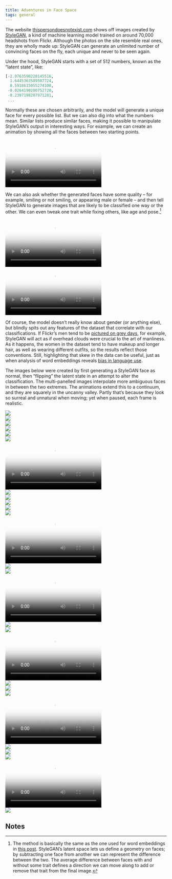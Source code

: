 ```yaml
---
title: Adventures in Face Space
tags: general
---
```


The website [thispersondoesnotexist.com](https://thispersondoesnotexist.com) shows off images created by [StyleGAN](https://github.com/NVlabs/stylegan2-ada-pytorch), a kind of machine learning model trained on around 70,000 headshots from Flickr. Although the photos on the site resemble real ones, they are wholly made up: StyleGAN can generate an unlimited number of convincing faces on the fly, each unique and never to be seen again.

Under the hood, StyleGAN starts with a set of 512 numbers, known as the “latent state”, like:

```julia
[-2.0763590228145516,
  1.6445363589507724,
  0.5918615055274108,
 -0.0264190200752720,
 -0.2397198207971201,
 ...
```

Normally these are chosen arbitrarily, and the model will generate a unique face for every possible list. But we can also dig into what the numbers mean. Similar lists produce similar faces, making it possible to manipulate StyleGAN’s output in interesting ways. For example, we can create an animation by showing all the faces between two starting points.

<div class="fill">
<video controls loop=true playsinline=true poster="/assets/facespace/tween00-preview.jpg">
<source src="/assets/facespace/tween00.webm"
        type="video/webm" />
<source src="/assets/facespace/tween00.mp4"
        type="video/mp4" />
</video>
</div>

We can also ask whether the generated faces have some quality – for example, smiling or not smiling, or appearing male or female – and then tell StyleGAN to generate images that are likely to be classified one way or the other. We can even tweak one trait while fixing others, like age and pose.[^1]

<div class="fill">
<video controls loop=true playsinline=true poster="/assets/facespace/tween01-preview.jpg">
<source src="/assets/facespace/tween01.webm"
        type="video/webm" />
<source src="/assets/facespace/tween01.mp4"
        type="video/mp4" />
</video>
</div>

<div class="fill">
<video controls loop=true playsinline=true poster="/assets/facespace/tween02-preview.jpg">
<source src="/assets/facespace/tween02.webm"
        type="video/webm" />
<source src="/assets/facespace/tween02.mp4"
        type="video/mp4" />
</video>
</div>

Of course, the model doesn’t really know about gender (or anything else), but blindly spits out any features of the dataset that correlate with our classifications. If Flickr’s men tend to be [pictured on grey days](https://www.jefftk.com/p/detecting-tanks), for example, StyleGAN will act as if overhead clouds were crucial to the art of manliness. As it happens, the women in the dataset tend to have makeup and longer hair, as well as wearing different outfits, so the results reflect those conventions. Still, highlighting that skew in the data can be useful, just as when analysis of word embeddings reveals [bias in language use](https://dl.acm.org/doi/10.1145/3351095.3372843).

The images below were created by first generating a StyleGAN face as normal, then “flipping” the latent state in an attempt to alter the classification. The multi-panelled images interpolate more ambiguous faces in between the two extremes. The animations extend this to a continuum, and they are squarely in the uncanny valley. Partly that’s because they look so surreal and unnatural when moving; yet when paused, each frame is realistic.

<div class="fill">
<a href="/assets/facespace/panel02.jpg" target=_blank class="img">
<img src="/assets/facespace/panel02small.jpg">
</a>
</div>

<div class="fill">
<a href="/assets/facespace/panel01.jpg" target=_blank class="img">
<img src="/assets/facespace/panel01small.jpg">
</a>
</div>

<div class="fill">
<a href="/assets/facespace/panel03.jpg" target=_blank class="img">
<img src="/assets/facespace/panel03small.jpg">
</a>
</div>

<div class="fill">
<a href="/assets/facespace/panel05.jpg" target=_blank class="img">
<img src="/assets/facespace/panel05small.jpg">
</a>
</div>

<div class="fill">
<a href="/assets/facespace/panel23.jpg" target=_blank class="img">
<img src="/assets/facespace/panel23small.jpg">
</a>
</div>

<div class="fill">
<a href="/assets/facespace/panel24.jpg" target=_blank class="img">
<img src="/assets/facespace/panel24small.jpg">
</a>
</div>

<div class="fill">
<video controls loop=true playsinline=true poster="/assets/facespace/tween03-preview.jpg">
<source src="/assets/facespace/tween03.webm"
        type="video/webm" />
<source src="/assets/facespace/tween03.mp4"
        type="video/mp4" />
</video>
</div>

<div class="fill">
<a href="/assets/facespace/panel17.jpg" target=_blank class="img">
<img src="/assets/facespace/panel17small.jpg">
</a>
</div>

<div class="fill">
<a href="/assets/facespace/panel06.jpg" target=_blank class="img">
<img src="/assets/facespace/panel06small.jpg">
</a>
</div>

<div class="fill">
<a href="/assets/facespace/panel07.jpg" target=_blank class="img">
<img src="/assets/facespace/panel07small.jpg">
</a>
</div>

<div class="fill">
<a href="/assets/facespace/panel08.jpg" target=_blank class="img">
<img src="/assets/facespace/panel08small.jpg">
</a>
</div>

<div class="fill">
<a href="/assets/facespace/panel19.jpg" target=_blank class="img">
<img src="/assets/facespace/panel19small.jpg">
</a>
</div>

<div class="fill">
<video controls loop=true playsinline=true poster="/assets/facespace/tween06-preview.jpg">
<source src="/assets/facespace/tween06.webm"
        type="video/webm" />
<source src="/assets/facespace/tween06.mp4"
        type="video/mp4" />
</video>
</div>

<div class="fill">
<a href="/assets/facespace/panel10.jpg" target=_blank class="img">
<img src="/assets/facespace/panel10small.jpg">
</a>
</div>

<div class="fill">
<a href="/assets/facespace/panel11.jpg" target=_blank class="img">
<img src="/assets/facespace/panel11small.jpg">
</a>
</div>

<div class="fill">
<video controls loop=true playsinline=true poster="/assets/facespace/tween05-preview.jpg">
<source src="/assets/facespace/tween05.webm"
        type="video/webm" />
<source src="/assets/facespace/tween05.mp4"
        type="video/mp4" />
</video>
</div>

<div class="fill">
<a href="/assets/facespace/panel21.jpg" target=_blank class="img">
<img src="/assets/facespace/panel21small.jpg">
</a>
</div>

<div class="fill">
<a href="/assets/facespace/panel12.jpg" target=_blank class="img">
<img src="/assets/facespace/panel12small.jpg">
</a>
</div>

<div class="fill">
<video controls loop=true playsinline=true poster="/assets/facespace/tween08-preview.jpg">
<source src="/assets/facespace/tween08.webm"
        type="video/webm" />
<source src="/assets/facespace/tween08.mp4"
        type="video/mp4" />
</video>
</div>

<div class="fill">
<a href="/assets/facespace/panel14.jpg" target=_blank class="img">
<img src="/assets/facespace/panel14small.jpg">
</a>
</div>

<div class="fill">
<a href="/assets/facespace/panel15.jpg" target=_blank class="img">
<img src="/assets/facespace/panel15small.jpg">
</a>
</div>

<div class="fill">
<a href="/assets/facespace/panel09.jpg" target=_blank class="img">
<img src="/assets/facespace/panel09small.jpg">
</a>
</div>

<div class="fill">
<video controls loop=true playsinline=true poster="/assets/facespace/tween07-preview.jpg">
<source src="/assets/facespace/tween07.webm"
        type="video/webm" />
<source src="/assets/facespace/tween07.mp4"
        type="video/mp4" />
</video>
</div>

<div class="fill">
<a href="/assets/facespace/panel04.jpg" target=_blank class="img">
<img src="/assets/facespace/panel04small.jpg">
</a>
</div>

<div class="fill">
<a href="/assets/facespace/panel18.jpg" target=_blank class="img">
<img src="/assets/facespace/panel18small.jpg">
</a>
</div>

<div class="fill">
<a href="/assets/facespace/panel20.jpg" target=_blank class="img">
<img src="/assets/facespace/panel20small.jpg">
</a>
</div>

<div class="fill">
<video controls loop=true playsinline=true poster="/assets/facespace/tween04-preview.jpg">
<source src="/assets/facespace/tween04.webm"
        type="video/webm" />
<source src="/assets/facespace/tween04.mp4"
        type="video/mp4" />
</video>
</div>

<div class="fill">
<a href="/assets/facespace/panel22.jpg" target=_blank class="img">
<img src="/assets/facespace/panel22small.jpg">
</a>
</div>

## Notes

[^1]:
     The method is basically the same as the one used for word embeddings in [this post](http://mikeinnes.github.io/2021/03/23/colours.html). StyleGAN’s latent space lets us define a geometry on faces; by subtracting one face from another we can represent the difference between the two. The average difference between faces with and without some trait defines a direction we can move along to add or remove that trait from the final image.
